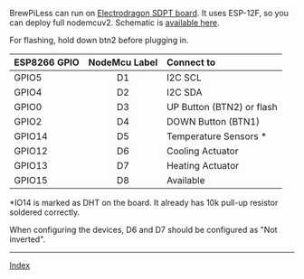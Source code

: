 BrewPiLess can run on [Electrodragon SDPT board](https://www.electrodragon.com/product/wifi-iot-relay-board-spdt-based-esp8266/). It uses ESP-12F, so you can deploy full nodemcuv2. Schematic is [available here](https://www.electrodragon.com/w/ESP_Relay_Board_SPDT).

For flashing, hold down btn2 before plugging in. 


| ESP8266 GPIO   | NodeMcu Label | Connect to       |
| -------------- |:-------------:| :--------------------|
| GPIO5          | D1            | I2C SCL             |
| GPIO4          | D2            | I2C SDA             |
| GPIO0          | D3            | UP Button (BTN2) or flash  |
| GPIO2          | D4            | DOWN Button (BTN1)  |
| GPIO14         | D5            | Temperature Sensors *   |
| GPIO12         | D6            | Cooling Actuator |
| GPIO13         | D7            | Heating Actuator   |
| GPIO15         | D8            | Available   			   |

*IO14 is marked as DHT on the board. It already has 10k pull-up resistor soldered correctly. 

When configuring the devices, D6 and D7 should be configured as "Not inverted".

***
[Index](index.md)